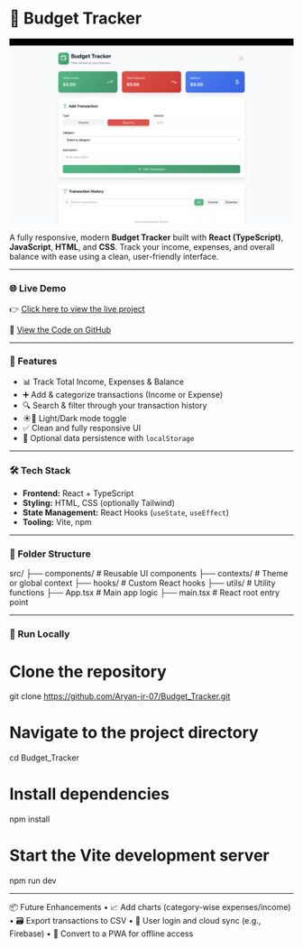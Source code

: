 # 🧾 Budget Tracker

![App Screenshot](./screenshot.png)

A fully responsive, modern **Budget Tracker** built with **React (TypeScript)**, **JavaScript**, **HTML**, and **CSS**. Track your income, expenses, and overall balance with ease using a clean, user-friendly interface.

------------------

### 🌐 Live Demo  
👉 [Click here to view the live project](https://budget-tracker-virid-gamma.vercel.app/)

📁 [View the Code on GitHub](https://github.com/Aryan-jr-07/Budget_Tracker.git)

------------------

### 🚀 Features

- 📊 Track Total Income, Expenses & Balance  
- ➕ Add & categorize transactions (Income or Expense)  
- 🔍 Search & filter through your transaction history  
- ☀️🌙 Light/Dark mode toggle  
- ✅ Clean and fully responsive UI  
- 💾 Optional data persistence with `localStorage`

------------------

### 🛠️ Tech Stack

- **Frontend:** React + TypeScript  
- **Styling:** HTML, CSS (optionally Tailwind)  
- **State Management:** React Hooks (`useState`, `useEffect`)  
- **Tooling:** Vite, npm

------------------

### 📁 Folder Structure
src/
├── components/        # Reusable UI components
├── contexts/          # Theme or global context
├── hooks/             # Custom React hooks
├── utils/             # Utility functions
├── App.tsx            # Main app logic
├── main.tsx           # React root entry point

------------------

### 🧪 Run Locally

# Clone the repository
git clone https://github.com/Aryan-jr-07/Budget_Tracker.git

# Navigate to the project directory
cd Budget_Tracker

# Install dependencies
npm install

# Start the Vite development server
npm run dev

------------------

📦 Future Enhancements
	•	📈 Add charts (category-wise expenses/income)
	•	🗃️ Export transactions to CSV
	•	🔐 User login and cloud sync (e.g., Firebase)
	•	📱 Convert to a PWA for offline access
 

